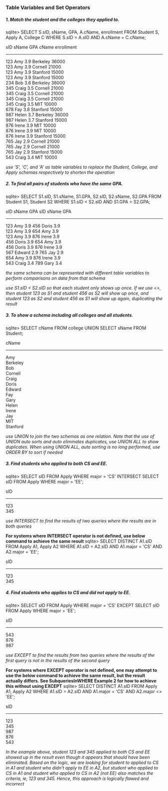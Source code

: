 ### Table Variables and Set Operators


##### 1. Match the student and the colleges they applied to.
sqlite> SELECT S.sID, sName, GPA, A.cName, enrollment FROM Student S, Apply A, College C WHERE S.sID = A.sID AND A.cName = C.cName;

sID         sName       GPA         cName       enrollment
----------  ----------  ----------  ----------  ----------
123         Amy         3.9         Berkeley    36000     
123         Amy         3.9         Cornell     21000     
123         Amy         3.9         Stanford    15000     
123         Amy         3.9         Stanford    15000     
234         Bob         3.6         Berkeley    36000     
345         Craig       3.5         Cornell     21000     
345         Craig       3.5         Cornell     21000     
345         Craig       3.5         Cornell     21000     
345         Craig       3.5         MIT         10000     
678         Fay         3.8         Stanford    15000     
987         Helen       3.7         Berkeley    36000     
987         Helen       3.7         Stanford    15000     
876         Irene       3.9         MIT         10000     
876         Irene       3.9         MIT         10000     
876         Irene       3.9         Stanford    15000     
765         Jay         2.9         Cornell     21000     
765         Jay         2.9         Cornell     21000     
765         Jay         2.9         Stanford    15000     
543         Craig       3.4         MIT         10000  

*use 'S', 'C', and 'A' as table variables to replace the Student, College, and Apply schemas respectively to shorten the operation*


##### 2. To find all pairs of students who have the same GPA.
sqlite> SELECT S1.sID, S1.sName, S1.GPA, S2.sID, S2.sName, S2.GPA FROM Student S1, Student S2 WHERE S1.sID < S2.sID AND S1.GPA = S2.GPA;

sID         sName       GPA         sID         sName       GPA       
----------  ----------  ----------  ----------  ----------  ----------
123         Amy         3.9         456         Doris       3.9       
123         Amy         3.9         654         Amy         3.9       
123         Amy         3.9         876         Irene       3.9       
456         Doris       3.9         654         Amy         3.9       
456         Doris       3.9         876         Irene       3.9       
567         Edward      2.9         765         Jay         2.9       
654         Amy         3.9         876         Irene       3.9       
543         Craig       3.4         789         Gary        3.4    

*the same schema can be represented with different table variables to perform comparisons on data from that schema*

*use S1.sID < S2.sID so that each student only shows up once. If we use <>, then student 123 as S1 and student 456 as S2 will show up once, and student 123 as S2 and student 456 as S1 will show up again, duplicating the result*


##### 3. To show a schema including all colleges and all students.
sqlite> SELECT cName FROM college UNION SELECT sName FROM Student;

cName     
---------- -
Amy       
Berkeley  
Bob       
Cornell   
Craig     
Doris     
Edward    
Fay       
Gary      
Helen     
Irene     
Jay       
MIT       
Stanford 

*use UNION to join the two schemas as one relation. Note that the use of UNION auto sorts and auto eliminates duplicates, use UNION ALL to show duplicates. When using UNION ALL, auto sorting is no long performed, use ORDER BY to sort if needed*


##### 3. Find students who applied to both CS and EE.
sqlite> SELECT sID FROM Apply WHERE major = 'CS' INTERSECT SELECT sID FROM Apply WHERE major = 'EE';

sID       
---------- -
123       
345  

*use INTERSECT to find the results of two queries where the results are in both queries*

**For systems where INTERSECT operator is not defined, use below command to achieve the same result**
sqlite> SELECT DISTINCT A1.sID FROM Apply A1, Apply A2 WHERE A1.sID = A2.sID AND A1.major = 'CS' AND A2.major = 'EE';

sID       
---------- - 
123       
345 


##### 4. Find students who applies to CS and did not apply to EE.
sqlite> SELECT sID FROM Apply WHERE major = 'CS' EXCEPT SELECT sID FROM Apply WHERE major = 'EE';

sID       
---------- - 
543       
876       
987 

*use EXCEPT to find the results from two queries where the results of the first query is not in the results of the second query*

**For systems where EXCEPT operator is not defined, one may attempt to use the below command to achieve the same result, but the result actually differs. See SubqueriesInWHERE Example 2 for how to achieve this without using EXCEPT**
sqlite> SELECT DISTINCT A1.sID FROM Apply A1, Apply A2 WHERE A1.sID = A2.sID AND A1.major = 'CS' AND A2.major <> 'EE';

sID       
---------- -
123       
345       
987       
876       
543 

*In the example above, student 123 and 345 applied to both CS and EE showed up in the result even though it appears that should have been eliminated. Based on the logic, we are looking for student to applied to CS in A1 and student who didn't apply to EE in A2, but student who applied to CS in A1 and student who applied to CS in A2 (not EE) also matches the criteria, ie, 123 and 345. Hence, this approach is logically flawed and incorrect*


